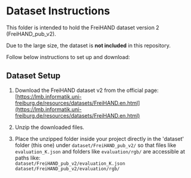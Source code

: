 # Dataset Instructions

This folder is intended to hold the FreiHAND dataset version 2 (FreiHAND_pub_v2).

Due to the large size, the dataset is **not included** in this repository.

Follow below instructions to set up and download:

## Dataset Setup

1. Download the FreiHAND dataset v2 from the official page:  
   [https://lmb.informatik.uni-freiburg.de/resources/datasets/FreiHAND.en.html](https://lmb.informatik.uni-freiburg.de/resources/datasets/FreiHAND.en.html)

2. Unzip the downloaded files.

3. Place the unzipped folder inside your project directly in the 'dataset' folder (this one) under `dataset/FreiHAND_pub_v2/` so that files like `evaluation_K.json` and folders like `evaluation/rgb/` are accessible at paths like:  
   `dataset/FreiHAND_pub_v2/evaluation_K.json`  
   `dataset/FreiHAND_pub_v2/evaluation/rgb/`
